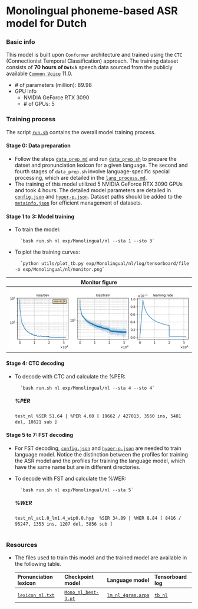 # Monolingual phoneme-based ASR model for Dutch
### Basic info

This model is built upon `Conformer` architecture and trained using the `CTC` (Connectionist Temporal Classification) approach. The training dataset consists of __70 hours of `Dutch`__ speech data sourced from the publicly available [`Common Voice`](https://commonvoice.mozilla.org/) 11.0.

* \# of parameters (million): 89.98
* GPU info 
  * NVIDIA GeForce RTX 3090
  * \# of GPUs: 5

### Training process

The script [`run.sh`](../../../run.sh) contains the overall model training process.

#### Stage 0: Data preparation
* Follow the steps [`data_prep.md`](../../../local/data_prep.md) and run [`data_prep.sh`](../../../local/data_prep.sh) to prepare the datset and pronunciation lexicon for a given language. The second and fourth stages of `data_prep.sh` involve language-specific special processing, which are detailed in the [`lang_process.md`](../../../lang-process/nl/lang_process.md). 
* The training of this model utilized 5 NVIDIA GeForce RTX 3090 GPUs and took 4 hours. The detailed model parameters are detailed in [`config.json`](config.json) and [`hyper-p.json`](hyper-p.json). Dataset paths should be added to the [`metainfo.json`](../../../data/metainfo.json) for efficient management of datasets.

#### Stage 1 to 3: Model training
* To train the model:

        `bash run.sh nl exp/Monolingual/nl --sta 1 --sto 3`
* To plot the training curves:

        `python utils/plot_tb.py exp/Monolingual/nl/log/tensorboard/file -o exp/Monolingual/nl/monitor.png`

|     Monitor figure    |
|:-----------------------:|
|![tb-plot](./monitor.png)|

#### Stage 4: CTC decoding
* To decode with CTC and calculate the %PER:

        `bash run.sh nl exp/Monolingual/nl --sta 4 --sto 4`

    ##### %PER
    ```
    test_nl %SER 51.64 | %PER 4.60 [ 19662 / 427013, 3560 ins, 5481 del, 10621 sub ]

    ```

#### Stage 5 to 7: FST decoding
* For FST decoding, [`config.json`](./lm/config.json) and [`hyper-p.json`](./lm/hyper-p.json) are needed to train language model. Notice the distinction between the profiles for training the ASR model and the profiles for training the language model, which have the same name but are in different directories.
* To decode with FST and calculate the %WER:

        `bash run.sh nl exp/Monolingual/nl --sta 5`

    ##### %WER
    ```
    test_nl_ac1.0_lm1.4_wip0.0.hyp  %SER 34.89 | %WER 8.84 [ 8416 / 95247, 1353 ins, 1207 del, 5856 sub ]


    ```
### Resources
* The files used to train this model and the trained model are available in the following table. 

    | Pronunciation lexicon | Checkpoint model | Language model | Tensorboard log |
    | ----------- | ----------- | ----------- | ----------- |
    | [`lexicon_nl.txt`](https://cat-ckpt.oss-cn-beijing.aliyuncs.com/cat-multilingual/cv-lang10/dict/nl/lexicon_nl.txt) | [`Mono_nl_best-3.pt`](https://cat-ckpt.oss-cn-beijing.aliyuncs.com/cat-multilingual/cv-lang10/exp/nl/Mono_nl_best-3.pt) | [`lm_nl_4gram.arpa`](https://cat-ckpt.oss-cn-beijing.aliyuncs.com/cat-multilingual/cv-lang10/exp/nl/lm_nl_4gram.arpa) | [`tb_nl`](https://cat-ckpt.oss-cn-beijing.aliyuncs.com/cat-multilingual/cv-lang10/exp/nl/tb_log_nl.tar.gz) |